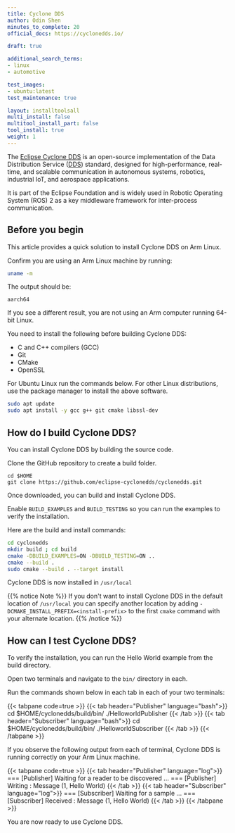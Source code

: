 ```yaml
---
title: Cyclone DDS
author: Odin Shen
minutes_to_complete: 20
official_docs: https://cyclonedds.io/

draft: true

additional_search_terms:
- linux
- automotive

test_images:
- ubuntu:latest
test_maintenance: true

layout: installtoolsall
multi_install: false
multitool_install_part: false
tool_install: true
weight: 1
---
```


The [Eclipse Cyclone DDS](https://cyclonedds.io/) is an open-source implementation of the Data Distribution Service ([DDS](https://en.wikipedia.org/wiki/Data_Distribution_Service)) standard, designed for high-performance, real-time, and scalable communication in autonomous systems, robotics, industrial IoT, and aerospace applications.

It is part of the Eclipse Foundation and is widely used in Robotic Operating System (ROS) 2 as a key middleware framework for inter-process communication.

## Before you begin

This article provides a quick solution to install Cyclone DDS on Arm Linux.

Confirm you are using an Arm Linux machine by running:

```bash
uname -m
```

The output should be:

```output
aarch64
```

If you see a different result, you are not using an Arm computer running 64-bit Linux.

You need to install the following before building Cyclone DDS:

- C and C++ compilers (GCC)
- Git
- CMake 
- OpenSSL

For Ubuntu Linux run the commands below. For other Linux distributions, use the package manager to install the above software.

```bash
sudo apt update
sudo apt install -y gcc g++ git cmake libssl-dev
```

## How do I build Cyclone DDS?

You can install Cyclone DDS by building the source code.

Clone the GitHub repository to create a build folder.

```console
cd $HOME
git clone https://github.com/eclipse-cyclonedds/cyclonedds.git
```

Once downloaded, you can build and install Cyclone DDS.

Enable `BUILD_EXAMPLES` and `BUILD_TESTING` so you can run the examples to verify the installation. 

Here are the build and install commands:

```bash
cd cyclonedds
mkdir build ; cd build
cmake -DBUILD_EXAMPLES=ON -DBUILD_TESTING=ON ..
cmake --build .
sudo cmake --build . --target install
```

Cyclone DDS is now installed in `/usr/local`

{{% notice Note %}}
If you don't want to install Cyclone DDS in the default location of `/usr/local` you can specify another location 
by adding `-DCMAKE_INSTALL_PREFIX=<install-prefix>` to the first `cmake` command with your alternate location.
{{% /notice %}}

## How can I test Cyclone DDS?

To verify the installation, you can run the Hello World example from the build directory.

Open two terminals and navigate to the `bin/` directory in each. 

Run the commands shown below in each tab in each of your two terminals:

{{< tabpane code=true >}}
  {{< tab header="Publisher" language="bash">}}
    cd $HOME/cyclonedds/build/bin/
    ./HelloworldPublisher
  {{< /tab >}}
  {{< tab header="Subscriber" language="bash">}}
    cd $HOME/cyclonedds/build/bin/
    ./HelloworldSubscriber
  {{< /tab >}}
{{< /tabpane >}}

If you observe the following output from each of terminal, Cyclone DDS is running correctly on your Arm Linux machine.

{{< tabpane code=true >}}
  {{< tab header="Publisher" language="log">}}
    === [Publisher]  Waiting for a reader to be discovered ...
    === [Publisher]  Writing : Message (1, Hello World)
  {{< /tab >}}
  {{< tab header="Subscriber" language="log">}}
    === [Subscriber] Waiting for a sample ...
    === [Subscriber] Received : Message (1, Hello World)
  {{< /tab >}}
{{< /tabpane >}}

You are now ready to use Cyclone DDS. 